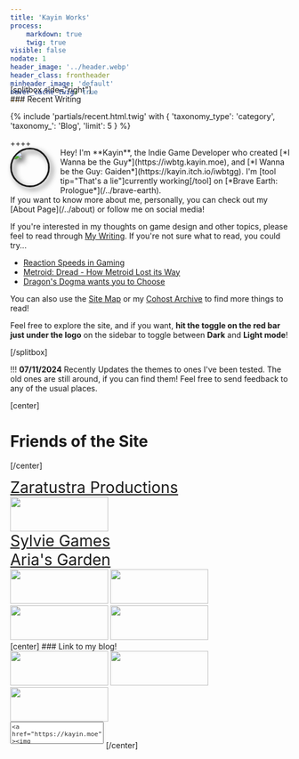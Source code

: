 ```yaml
---
title: 'Kayin Works'
process:
    markdown: true
    twig: true
visible: false
nodate: 1
header_image: '../header.webp'
header_class: frontheader
minheader_image: 'default'
never_cache_twig: true
---
```


<div markdown="1" style="margin-top:-50px">
[splitbox side="right"]
<div class="frontside" markdown="1">
### Recent Writing

{% include 'partials/recent.html.twig' with { 'taxonomy_type': 'category', 'taxonomy_': 'Blog', 'limit': 5 } %}
</div>
++++
<br>
<div style="display:flex" markdown="1">
<div class="frontavatardiv"><img class="frontavatar" src="/etc/icons/kayin.png"></div>
<div markdown="1">Hey! I'm **Kayin**, the Indie Game Developer who created [*I Wanna be the Guy*](https://iwbtg.kayin.moe), and [*I Wanna be the Guy: Gaiden*](https://kayin.itch.io/iwbtgg). I'm [tool tip="That's a lie"]currently working[/tool] on [*Brave Earth: Prologue*](/../brave-earth).</div>
</div>
If you want to know more about me, personally, you can check out my [About Page](/../about) or follow me on social media!

If you're interested in my thoughts on game design and other topics, please feel to read through [My Writing](/../posts). If you're not sure what to read, you could try...

* [Reaction Speeds in Gaming](/../reactions)
* [Metroid: Dread - How Metroid Lost its Way](/../metroid-dread)
* [Dragon's Dogma wants you to Choose](/../dragons-dogma-wants-you-to-choose)

You can also use the [Site Map](/../other-projects/sitemap) or my [Cohost Archive](/../cohost) to find more things to read!

Feel free to explore the site, and if you want, **hit the toggle on the red bar just under the logo** on the sidebar to toggle between **Dark** <span markdown="1" onclick="
        document.getElementById('656ce704adc484ac544535745594cbc1').togglePopover();
        neo();"
    class="tooltip" title="AND a secret theme...">and<span markdown="1" id="656ce704adc484ac544535745594cbc1" class="tiptext" popover="auto"><em>(AND a secret theme...)</em></span></span> **Light mode**!

[/splitbox]

!!! **07/11/2024** Recently Updates the themes to ones I've been tested. The old ones are still around, if you can find them! Feel free to send feedback to any of the usual places.

[center]
# Friends of the Site
[/center]

<div class="linkbox">
    <a href="https://zaratustra.itch.io/"><div style="background: url(links/zara.png); background-repeat: no-repeat;" class="box8831">Zaratustra Productions</div></a>
    <a href="https://surasshu.com/"><img class="img8831" src="links/surasshu.gif"></a>
    <a href="https://sylvie.website/"><div style="background: url(links/sylvie.png)" class="box8831">Sylvie Games</div></a>
    <a href="https://aria.garden/"><div style="background: url(links/aria.png)" class="box8831">Aria's Garden</div></a>
</div>
<div class="linkbox">
    <a href="https://blog.aurahack.jp/"><img class="img8831" src="links/aurahack.gif"></a>
    <a href="https://doodlemancy.com/"><img class="img8831" src="links/doodlemancy.png"></a>
    <a href="https://itsmelilyv.com/"><img class="img8831" src="https://itsmelilyv.com/assets/site_image/itsmelilyv_88x31.gif"></a>
    <a href="https://automatictiger.neocities.org/"><img class="img8831" src="https://automatictiger.neocities.org/images/AstreaLinkButton.png"></a>
</div>
[center]
### Link to my blog!
<div class="linkbox">
    <img class="img8831" src="links/iwasoncohost.gif">
    <img class="img8831" src="links/kayinworks.gif">
    <img class="img8831" src="links/debian.gif">
</div>
<textarea name="buttoncode" class="center" aria-label="Button code" style="color: #292929; resize: none;margin-top: 0px; font-size: 0.7rem; width: 168px; height: 40px; margin-bottom: 0.5rem;"><a href="https://kayin.moe"><img src="https://kayin.moe/links/kayinworks.gif"></a></textarea>
[/center]
</div>

<style>
    :root {
    --color-titlenubs: #a6222a;
    }

    html[data-theme="light"] {
    --color-bg: whitesmoke;
    --color-text: #1f1f1f;
    --color-title: #000000;
    --color-subhead: #7e0000;
    --color-link: #1579c7;
    --color-noticebg: #f4f8fa;
    --color-scroll: initial;
    --color-scroll2: initial;   
    }

    html[data-theme="neodark"] {
    --color-titlenubs: #ca2630;  
    }

    html[data-theme="neolight"] {
    --color-titlenubs: #ca2630;  
    }
    
    .img8831 {
        width:176px;
        height:62px;
        image-rendering: pixelated;
    }

    .box8831 {
        zoom: 2;
    }

    .box8831>span {
        filter: drop-shadow(1px 1px black);
    }

    .frontheader {
        mask-image: var(--front-gradiant);
        mask-image: linear-gradient(0deg, rgba(2,0,36,0) 0%, rgba(0,0,0,1) 10%, rgba(0,0,0,1) 100%) !important;
        height: 30em;
        padding-top: -10px;
        image-rendering: pixelated;
    }

    .frontheader[data-theme="light"] {
        mask-image: linear-gradient(0deg, rgba(2,0,36,0) 0%, rgba(0,0,0,1) 10%, rgba(0,0,0,1) 100%) !important;
    }

    .frontheader h2 {
        padding-top: 189px;
        font-size: 8em;
        color: #fff;
        font-family: Bitfont;
        word-spacing: -73px;
        filter: hue-rotate(var(--hue-rotate));
    }

    .frontheader h2::before {
        content: "[";
        color: var(--color-titlenubs); /* Make the opening bracket red */
    }

    .frontheader h2::after {
        content: "]";
        color: var(--color-titlenubs); /* Make the opening bracket red */
    }

    .frontside {
        width: 100%;
        display: block;
        text-align: left;
    }

    .frontavatar {
        float: left;
        border-radius: 5em;
        height: 110px;
        border-width: 3px;
        border-style: solid;
        margin: -11px 11px 10px 0px;
        filter: drop-shadow(5px 5px 5px #000A);
    }

    .frontavatardiv {
        min-width: 130px; 
    }

    @media (max-width:1199px) {
        .frontavatar {
            width: 65px;
            height: 65px;
            margin-top: 0px;
        }

        .frontavatardiv {
            min-width: 90px; 
        }
    }
</style>